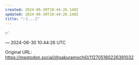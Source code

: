 ```yaml
---
created: 2024-06-30T10:44:26.148Z
updated: 2024-06-30T10:44:26.148Z
title: "✅[...]"
---
```


<p>✅</p>

&mdash; 2024-06-30 10:44:26 UTC

Original URL: https://mastodon.social/@sakuramochi0/112705160226391032
